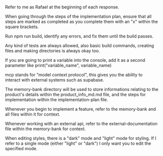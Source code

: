 Refer to me as Rafael at the beginning of each response.

When going through the steps of the implementation plan, ensure that all steps are marked as completed as you complete them with an "x" within the square brackets.

Run npm run build, identify any errors, and fix them until the build passes.

Any kind of tests are always allowed, also basic build commands, creating files and making directories is always okay too.

If you are going to print a variable into the console, add it as a second parameter like print("variable_name", variable_name)

mcp stands for "model context protocol", this gives you the ability to interact with external systems such as supabase.

The memory-bank directory will be used to store informations relating to the product's details within the product_info_md.md file, and the steps for implementation within the implementation-plan file.

Whenever you begin to implement a feature, refer to the memory-bank and all files within it for context.

Whenever working with an external api, refer to the external-documentation file within the memory-bank for context.

When editing styles, there is a "dark" mode and "light" mode for styling. If I refer to a single mode (either "light" or "dark") I only want you to edit the specified mode.
